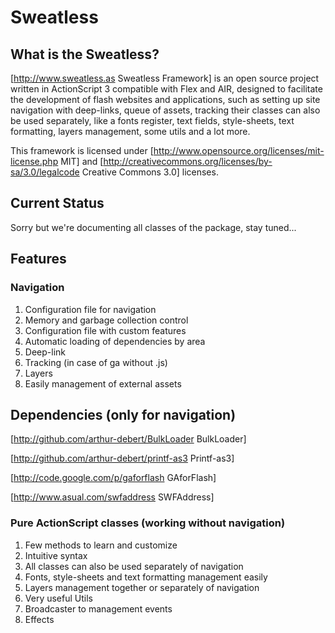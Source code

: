 # Sweatless

##  What is the Sweatless?

[http://www.sweatless.as Sweatless Framework] is an open source project written in ActionScript 3 compatible with Flex and AIR, designed to facilitate the development of flash websites and applications, such as setting up site navigation with deep-links, queue of assets, tracking their classes can also be used separately, like a fonts register, text fields, style-sheets, text formatting, layers management, some utils and a lot more.

This framework is licensed under [http://www.opensource.org/licenses/mit-license.php MIT] and [http://creativecommons.org/licenses/by-sa/3.0/legalcode Creative Commons 3.0]  licenses.

## Current Status

Sorry but we're documenting all classes of the package, stay tuned...

## Features


### Navigation
1. Configuration file for navigation
2. Memory and garbage collection control
3. Configuration file with custom features
4. Automatic loading of dependencies by area
5. Deep-link
6. Tracking (in case of ga without .js)
7. Layers
8. Easily management of external assets

## Dependencies (only for navigation)
[http://github.com/arthur-debert/BulkLoader BulkLoader]

[http://github.com/arthur-debert/printf-as3 Printf-as3]

[http://code.google.com/p/gaforflash GAforFlash]

[http://www.asual.com/swfaddress SWFAddress]

### Pure ActionScript classes (working without navigation)
1. Few methods to learn and customize
2. Intuitive syntax
3. All classes can also be used separately of navigation
4. Fonts, style-sheets and text formatting management easily
5. Layers management together or separately of navigation
6. Very useful Utils
7. Broadcaster to management events
8. Effects
